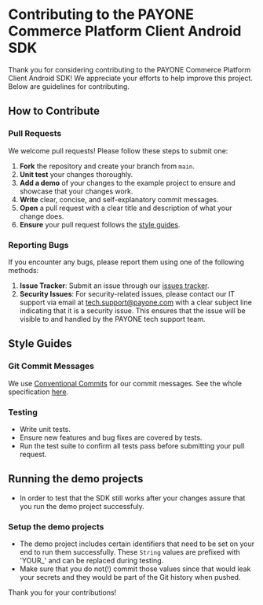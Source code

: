 # Contributing to the PAYONE Commerce Platform Client Android SDK

Thank you for considering contributing to the PAYONE Commerce Platform Client Android SDK! We appreciate your efforts to help improve this project. Below are guidelines for contributing.

## How to Contribute

### Pull Requests

We welcome pull requests! Please follow these steps to submit one:

1. **Fork** the repository and create your branch from `main`.
2. **Unit test** your changes thoroughly.
4. **Add a demo** of your changes to the example project to ensure and showcase that your changes work.
5. **Write** clear, concise, and self-explanatory commit messages. 
6. **Open** a pull request with a clear title and description of what your change does.
7. **Ensure** your pull request follows the [style guides](#style-guides).

### Reporting Bugs

If you encounter any bugs, please report them using one of the following methods:

1. **Issue Tracker**: Submit an issue through our [issues tracker](https://github.com/PAYONE-GmbH/PCP-client-android-SDK/issues/new).
2. **Security Issues**: For security-related issues, please contact our IT support via email at tech.support@payone.com with a clear subject line indicating that it is a security issue. This ensures that the issue will be visible to and handled by the PAYONE tech support team.

## Style Guides

### Git Commit Messages

We use [Conventional Commits](https://www.conventionalcommits.org/) for our commit messages. See the whole specification [here](https://www.conventionalcommits.org/en/v1.0.0/#specification).

### Testing

- Write unit tests.
- Ensure new features and bug fixes are covered by tests.
- Run the test suite to confirm all tests pass before submitting your pull request.

## Running the demo projects

- In order to test that the SDK still works after your changes assure that you run the demo project successfuly.

### Setup the demo projects

- The demo project includes certain identifiers that need to be set on your end to run them successfully. These `String` values are prefixed with 'YOUR_' and can be replaced during testing.
- Make sure that you do not(!) commit those values since that would leak your secrets and they would be part of the Git history when pushed.

Thank you for your contributions!
